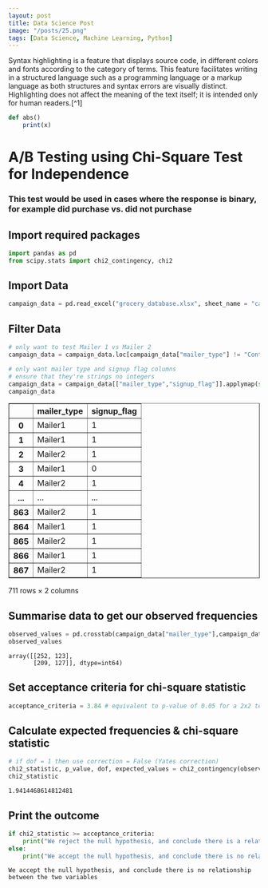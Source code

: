 ```yaml
---
layout: post
title: Data Science Post
image: "/posts/25.png"
tags: [Data Science, Machine Learning, Python]
---
```

Syntax highlighting is a feature that displays source code, in different colors and fonts according to the category of terms. This feature facilitates writing in a structured language such as a programming language or a markup language as both structures and syntax errors are visually distinct. Highlighting does not affect the meaning of the text itself; it is intended only for human readers.[^1]

```ruby
def abs()
    print(x)
```


# A/B Testing using Chi-Square Test for Independence
### This test would be used in cases where the response is binary, for example did purchase vs. did not purchase


## Import required packages


```python
import pandas as pd
from scipy.stats import chi2_contingency, chi2
```

## Import Data


```python
campaign_data = pd.read_excel("grocery_database.xlsx", sheet_name = "campaign_data")
```

## Filter Data


```python
# only want to test Mailer 1 vs Mailer 2
campaign_data = campaign_data.loc[campaign_data["mailer_type"] != "Control"]

# only want mailer type and signup flag columns
# ensure that they're strings no integers
campaign_data = campaign_data[["mailer_type","signup_flag"]].applymap(str)
campaign_data
```




<div>
<style scoped>
    .dataframe tbody tr th:only-of-type {
        vertical-align: middle;
    }

    .dataframe tbody tr th {
        vertical-align: top;
    }

    .dataframe thead th {
        text-align: right;
    }
</style>
<table border="1" class="dataframe">
  <thead>
    <tr style="text-align: right;">
      <th></th>
      <th>mailer_type</th>
      <th>signup_flag</th>
    </tr>
  </thead>
  <tbody>
    <tr>
      <th>0</th>
      <td>Mailer1</td>
      <td>1</td>
    </tr>
    <tr>
      <th>1</th>
      <td>Mailer1</td>
      <td>1</td>
    </tr>
    <tr>
      <th>2</th>
      <td>Mailer2</td>
      <td>1</td>
    </tr>
    <tr>
      <th>3</th>
      <td>Mailer1</td>
      <td>0</td>
    </tr>
    <tr>
      <th>4</th>
      <td>Mailer2</td>
      <td>1</td>
    </tr>
    <tr>
      <th>...</th>
      <td>...</td>
      <td>...</td>
    </tr>
    <tr>
      <th>863</th>
      <td>Mailer2</td>
      <td>1</td>
    </tr>
    <tr>
      <th>864</th>
      <td>Mailer1</td>
      <td>1</td>
    </tr>
    <tr>
      <th>865</th>
      <td>Mailer2</td>
      <td>1</td>
    </tr>
    <tr>
      <th>866</th>
      <td>Mailer1</td>
      <td>1</td>
    </tr>
    <tr>
      <th>867</th>
      <td>Mailer2</td>
      <td>1</td>
    </tr>
  </tbody>
</table>
<p>711 rows × 2 columns</p>
</div>



## Summarise data to get our observed frequencies


```python
observed_values = pd.crosstab(campaign_data["mailer_type"],campaign_data["signup_flag"]).values
observed_values
```




    array([[252, 123],
           [209, 127]], dtype=int64)



## Set acceptance criteria for chi-square statistic


```python
acceptance_criteria = 3.84 # equivalent to p-value of 0.05 for a 2x2 test
```

## Calculate expected frequencies & chi-square statistic


```python
# if dof = 1 then use correction = False (Yates correction)
chi2_statistic, p_value, dof, expected_values = chi2_contingency(observed_values, correction=False)
chi2_statistic
```




    1.9414468614812481



## Print the outcome


```python
if chi2_statistic >= acceptance_criteria:
    print("We reject the null hypothesis, and conclude there is a relationship between the two variables")
else:
    print("We accept the null hypothesis, and conclude there is no relationship between the two variables")
```

    We accept the null hypothesis, and conclude there is no relationship between the two variables
    

